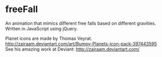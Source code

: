 # freeFall
An animation that mimics different free falls based on different gravities.
Written in JavaScript using jQuery.

Planet icons are made by Thomas Veyrat.
http://zairaam.deviantart.com/art/Bumpy-Planets-icon-pack-397443595
See his amazing work at Deviant: http://zairaam.deviantart.com/
